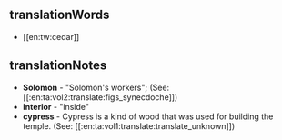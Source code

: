 ## translationWords

* [[en:tw:cedar]]

## translationNotes

* **Solomon** - "Solomon's workers"; (See: [[:en:ta:vol2:translate:figs_synecdoche]])
* **interior** - "inside"
* **cypress** - Cypress is a kind of wood that was used for building the temple. (See: [[:en:ta:vol1:translate:translate_unknown]])
